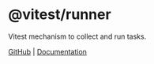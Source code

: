 # @vitest/runner

Vitest mechanism to collect and run tasks.

[GitHub](https://github.com/vitest-dev/vitest) | [Documentation](https://vitest.dev/advanced/runner)
